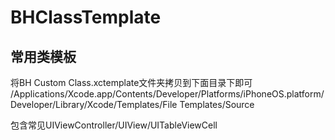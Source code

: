 # BHClassTemplate
## 常用类模板

将BH Custom Class.xctemplate文件夹拷贝到下面目录下即可
/Applications/Xcode.app/Contents/Developer/Platforms/iPhoneOS.platform/Developer/Library/Xcode/Templates/File Templates/Source

包含常见UIViewController/UIView/UITableViewCell
